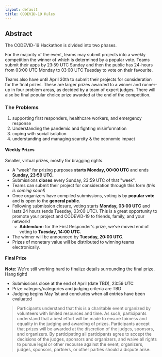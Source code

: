 ```yaml
---
layout: default
title: CODEVID-19 Rules
---
```


## Abstract

The CODEVID-19 Hackathon is divided into two phases.

For the majority of the event, teams may submit projects into a weekly competition the winner of which is determined by a popular vote. Teams submit their apps by 23:59 UTC Sunday and then the public has 24-hours from 03:00 UTC Monday to 03:00 UTC Tuesday to vote on their favourite.

Teams also have until April 30th to submit their projects for consideration for the final prizes. These are larger prizes awarded to a winner and runner-up in four problem areas, as decided by a team of expert judges. There will also be final popular choice prize awarded at the end of the competition.

### The Problems

1. supporting first responders,  healthcare workers, and emergency response
2. Understanding the pandemic and fighting  misinformation
3. coping with social isolation
4. understanding and managing scarcity & the economic impact

#### Weekly Prizes

Smaller, virtual prizes, mostly for bragging rights

*   A "week" for prizing purposes **starts Monday, 00:00 UTC** and ends **Sunday, 23:59 UTC**.
*   Submissions **closes** every Sunday, 23:59 UTC of that "week".
*   Teams can submit their project for consideration through this form _(this is coming soon!)_
*   Once organizers have compiled submissions, voting is by **popular vote** and is open to the **general public**.
*   Following submission closure, voting starts **Monday, 03:00 UTC** and lasts 24 hours (ends Tuesday, 03:00 UTC). This is a great opportunity to promote your project and CODEVID-19 to friends, family, and your network!
    *   **Addendum:** for the First Responder's prize, we've moved end of voting to **Tuesday, 14:00 UTC**.
*   The winner will be announced by **Tuesday, 20:00 UTC**.
*   Prizes of monetary value will be distributed to winning teams electronically.

#### Final Prize

**Note:** We're still working hard to finalize details surrounding the final prize. Hang tight!

*   Submissions close at the end of April (date TBD), 23:59 UTC
*   Prize category/categories and judging criteria are TBD
*   Judging begins May 1st and concludes when all entries have been evaluated

> Participants understand that this is a charitable event organized by volunteers with limited resources and time. As such, participants understand that a best effort will be made to ensure fairness and equality in the judging and awarding of prizes. Participants accept that prizes will be awarded at the discretion of the judges, sponsors, and organizers. By participating all participants agree to accept the decisions of the judges, sponsors and organizers, and waive all rights to pursue legal or other recourse against the event, organizers, judges, sponsors, partners, or other parties should a dispute arise.